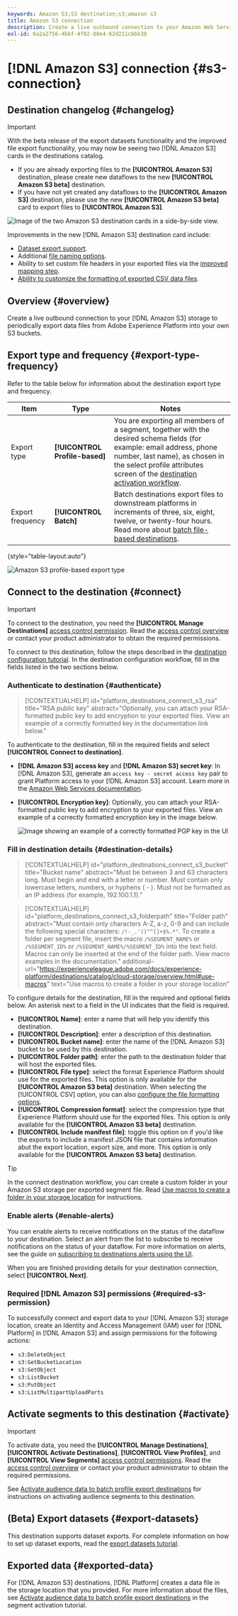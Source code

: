 ```yaml
---
keywords: Amazon S3;S3 destination;s3;amazon s3
title: Amazon S3 connection
description: Create a live outbound connection to your Amazon Web Services (AWS) S3 storage to periodically export CSV data files from Adobe Experience Platform into your own S3 buckets.
exl-id: 6a2a2756-4bbf-4f82-88e4-62d211cbbb38
---
```

# [!DNL Amazon S3] connection {#s3-connection}

## Destination changelog {#changelog}

>[!IMPORTANT]
>
>With the beta release of the export datasets functionality and the improved file export functionality, you may now be seeing two [!DNL Amazon S3] cards in the destinations catalog.
>* If you are already exporting files to the **[!UICONTROL Amazon S3]** destination, please create new dataflows to the new **[!UICONTROL Amazon S3 beta]** destination.
>* If you have not yet created any dataflows to the **[!UICONTROL Amazon S3]** destination, please use the new **[!UICONTROL Amazon S3 beta]** card to export files to **[!UICONTROL Amazon S3]**.

![Image of the two Amazon S3 destination cards in a side-by-side view.](../../assets/catalog/cloud-storage/amazon-s3/two-amazons3-destination-cards.png)

Improvements in the new [!DNL Amazon S3] destination card include:

* [Dataset export support](/help/destinations/ui/export-datasets.md).
* Additional [file naming options](/help/destinations/ui/activate-batch-profile-destinations.md#scheduling).
* Ability to set custom file headers in your exported files via the [improved mapping step](/help/destinations/ui/activate-batch-profile-destinations.md#mapping).
* [Ability to customize the formatting of exported CSV data files](/help/destinations/ui/batch-destinations-file-formatting-options.md).

## Overview {#overview}

Create a live outbound connection to your [!DNL Amazon S3] storage to periodically export data files from Adobe Experience Platform into your own S3 buckets.

## Export type and frequency {#export-type-frequency}

Refer to the table below for information about the destination export type and frequency.

| Item | Type | Notes |
---------|----------|---------|
| Export type | **[!UICONTROL Profile-based]** | You are exporting all members of a segment, together with the desired schema fields (for example: email address, phone number, last name), as chosen in the select profile attributes screen of the [destination activation workflow](../../ui/activate-batch-profile-destinations.md#select-attributes).|
| Export frequency | **[!UICONTROL Batch]** | Batch destinations export files to downstream platforms in increments of three, six, eight, twelve, or twenty-four hours. Read more about [batch file-based destinations](/help/destinations/destination-types.md#file-based).|

{style="table-layout:auto"}

![Amazon S3 profile-based export type](../../assets/catalog/cloud-storage/amazon-s3/catalog.png)

## Connect to the destination {#connect}

>[!IMPORTANT]
> 
>To connect to the destination, you need the **[!UICONTROL Manage Destinations]** [access control permission](/help/access-control/home.md#permissions). Read the [access control overview](/help/access-control/ui/overview.md) or contact your product administrator to obtain the required permissions.

To connect to this destination, follow the steps described in the [destination configuration tutorial](../../ui/connect-destination.md). In the destination configuration workflow, fill in the fields listed in the two sections below.

### Authenticate to destination {#authenticate}

>[!CONTEXTUALHELP]
>id="platform_destinations_connect_s3_rsa"
>title="RSA public key"
>abstract="Optionally, you can attach your RSA-formatted public key to add encryption to your exported files. View an example of a correctly formatted key in the documentation link below."

To authenticate to the destination, fill in the required fields and select **[!UICONTROL Connect to destination]**.

* **[!DNL Amazon S3] access key** and **[!DNL Amazon S3] secret key**: In [!DNL Amazon S3], generate an `access key - secret access key` pair to grant Platform access to your [!DNL Amazon S3] account. Learn more in the [Amazon Web Services documentation](https://docs.aws.amazon.com/IAM/latest/UserGuide/id_credentials_access-keys.html).
* **[!UICONTROL Encryption key]**: Optionally, you can attach your RSA-formatted public key to add encryption to your exported files. View an example of a correctly formatted encryption key in the image below.

    ![Image showing an example of a correctly formatted PGP key in the UI](../../assets/catalog/cloud-storage/sftp/pgp-key.png)

### Fill in destination details {#destination-details}

>[!CONTEXTUALHELP]
>id="platform_destinations_connect_s3_bucket"
>title="Bucket name"
>abstract="Must be between 3 and 63 characters long. Must begin and end with a letter or number. Must contain only lowercase letters, numbers, or hyphens ( - ). Must not be formatted as an IP address (for example, 192.100.1.1)."

>[!CONTEXTUALHELP]
>id="platform_destinations_connect_s3_folderpath"
>title="Folder path"
>abstract="Must contain only characters A-Z, a-z, 0-9 and can include the following special characters: `/!-_.'()"^[]+$%.*"`. To create a folder per segment file, insert the macro `/%SEGMENT_NAME%` or `/%SEGMENT_ID%` or `/%SEGMENT_NAME%/%SEGMENT_ID%` into the text field. Macros can only be inserted at the end of the folder path. View macro examples in the documentation."
>additional-url="https://experienceleague.adobe.com/docs/experience-platform/destinations/catalog/cloud-storage/overview.html#use-macros" text="Use macros to create a folder in your storage location"

To configure details for the destination, fill in the required and optional fields below. An asterisk next to a field in the UI indicates that the field is required.

* **[!UICONTROL Name]**: enter a name that will help you identify this destination.
* **[!UICONTROL Description]**: enter a description of this destination.
* **[!UICONTROL Bucket name]**: enter the name of the [!DNL Amazon S3] bucket to be used by this destination.
* **[!UICONTROL Folder path]**: enter the path to the destination folder that will host the exported files.
* **[!UICONTROL File type]**: select the format Experience Platform should use for the exported files. This option is only available for the **[!UICONTROL Amazon S3 beta]** destination. When selecting the [!UICONTROL CSV] option, you can also [configure the file formatting options](../../ui/batch-destinations-file-formatting-options.md).
* **[!UICONTROL Compression format]**: select the compression type that Experience Platform should use for the exported files. This option is only available for the **[!UICONTROL Amazon S3 beta]** destination.
* **[!UICONTROL Include manifest file]**: toggle this option on if you'd like the exports to include a manifest JSON file that contains information abut the export location, export size, and more. This option is only available for the **[!UICONTROL Amazon S3 beta]** destination.

>[!TIP]
>
>In the connect destination workflow, you can create a custom folder in your Amazon S3 storage per exported segment file. Read [Use macros to create a folder in your storage location](overview.md#use-macros) for instructions.

### Enable alerts {#enable-alerts}

You can enable alerts to receive notifications on the status of the dataflow to your destination. Select an alert from the list to subscribe to receive notifications on the status of your dataflow. For more information on alerts, see the guide on [subscribing to destinations alerts using the UI](../../ui/alerts.md).

When you are finished providing details for your destination connection, select **[!UICONTROL Next]**.

### Required [!DNL Amazon S3] permissions {#required-s3-permission}

To successfully connect and export data to your [!DNL Amazon S3] storage location, create an Identity and Access Management (IAM) user for [!DNL Platform] in [!DNL Amazon S3] and assign permissions for the following actions:

* `s3:DeleteObject`
* `s3:GetBucketLocation`
* `s3:GetObject`
* `s3:ListBucket`
* `s3:PutObject`
* `s3:ListMultipartUploadParts`

<!--

Commenting out this note, as write permissions are assigned through the s3:PutObject permission.

>[!IMPORTANT]
>
>Platform needs `write` permissions on the bucket object where the export files will be delivered.

-->

## Activate segments to this destination {#activate}

>[!IMPORTANT]
> 
>To activate data, you need the **[!UICONTROL Manage Destinations]**, **[!UICONTROL Activate Destinations]**, **[!UICONTROL View Profiles]**, and **[!UICONTROL View Segments]** [access control permissions](/help/access-control/home.md#permissions). Read the [access control overview](/help/access-control/ui/overview.md) or contact your product administrator to obtain the required permissions.

See [Activate audience data to batch profile export destinations](../../ui/activate-batch-profile-destinations.md) for instructions on activating audience segments to this destination.

## (Beta) Export datasets {#export-datasets}

This destination supports dataset exports. For complete information on how to set up dataset exports, read the [export datasets tutorial](/help/destinations/ui/export-datasets.md).

## Exported data {#exported-data}

For [!DNL Amazon S3] destinations, [!DNL Platform] creates a data file in the storage location that you provided. For more information about the files, see [Activate audience data to batch profile export destinations](../../ui/activate-batch-profile-destinations.md) in the segment activation tutorial.
